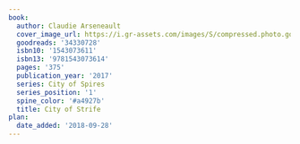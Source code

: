 ```yaml
---
book:
  author: Claudie Arseneault
  cover_image_url: https://i.gr-assets.com/images/S/compressed.photo.goodreads.com/books/1487382334l/34330728._SX98_.jpg
  goodreads: '34330728'
  isbn10: '1543073611'
  isbn13: '9781543073614'
  pages: '375'
  publication_year: '2017'
  series: City of Spires
  series_position: '1'
  spine_color: '#a4927b'
  title: City of Strife
plan:
  date_added: '2018-09-28'
---
```


